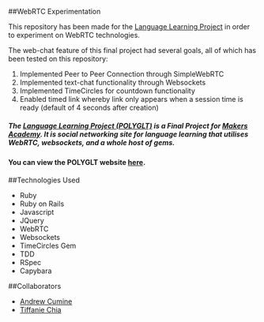##WebRTC Experimentation

This repository has been made for the [Language Learning Project](https://github.com/tiffaniechia/Language-Learning-Polyglt-Final-Project) in order to  experiment on WebRTC technologies.


The web-chat feature of this final project had several goals, all of which has been tested on this repository:
1. Implemented Peer to Peer Connection through SimpleWebRTC
2. Implemented text-chat functionality through Websockets
3. Implemented TimeCircles for countdown functionality
4. Enabled timed link whereby link only appears when a session time is ready (default of 4 seconds after creation)


##### The [Language Learning Project (POLYGLT)](https://github.com/tiffaniechia/Language-Learning-Polyglt-Final-Project) is a Final Project for [Makers Academy](http://www.makersacademy.com). It is social networking site for language learning that utilises WebRTC, websockets, and a whole host of gems.

#### You can view the POLYGLT website [here](www.polyglt.com).

##Technologies Used
- Ruby
- Ruby on Rails
- Javascript
- JQuery
- WebRTC
- Websockets
- TimeCircles Gem
- TDD
- RSpec
- Capybara


##Collaborators
- [Andrew Cumine](https://github.com/ajcumine)
- [Tiffanie Chia](https://github.com/tiffaniechia)
